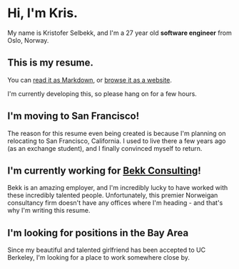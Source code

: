 # Hi, I'm Kris.

My name is Kristofer Selbekk, and I'm a 27 year old **software engineer** from Oslo, Norway. 

## This is my resume.
 
You can [read it as Markdown](RESUME.md), or [browse it as a website](http://www.kristoferselbekk.com/resume).

I'm currently developing this, so please hang on for a few hours.

## I'm moving to San Francisco!

The reason for this resume even being created is because I'm planning on relocating to San Francisco, California. I used 
to live there a few years ago (as an exchange student), and I finally convinced myself to return.

## I'm currently working for [Bekk Consulting](http://bekk.no/en/)!

Bekk is an amazing employer, and I'm incredibly lucky to have worked with these incredibly talented people. 
Unfortunately, this premier Norweigan consultancy firm doesn't have any offices where I'm heading - and that's why I'm 
writing this resume.  

## I'm looking for positions in the Bay Area

Since my beautiful and talented girlfriend has been accepted to UC Berkeley, I'm looking for a place to work somewhere 
close by.



